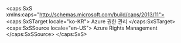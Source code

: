 <?xml version="1.0" encoding="utf-8"?>
<caps:SxS xmlns:caps="http://schemas.microsoft.com/build/caps/2013/11">
  <caps:SxSTarget locale="ko-KR">
    <Token xmlns:xlink="http://www.w3.org/1999/xlink">Azure  권한 관리</Token>
  </caps:SxSTarget>
  <caps:SxSSource locale="en-US">
    <Token xmlns:xlink="http://www.w3.org/1999/xlink">Azure Rights Management</Token>
  </caps:SxSSource>
</caps:SxS>